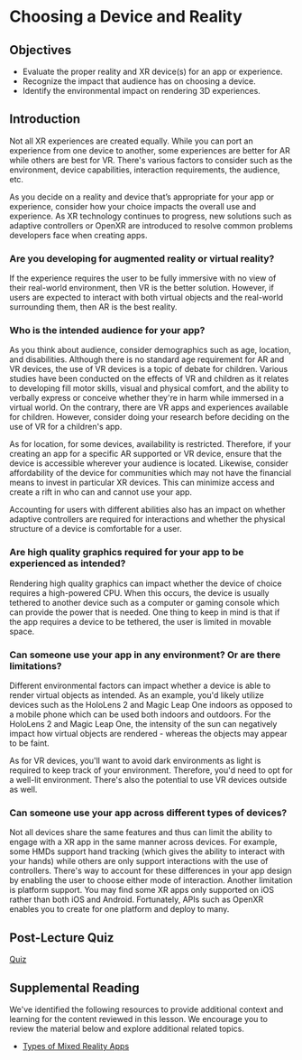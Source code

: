 # Choosing a Device and Reality

## Objectives

- Evaluate the proper reality and XR device(s) for an app or experience.
- Recognize the impact that audience has on choosing a device.
- Identify the environmental impact on rendering 3D experiences.

## Introduction

Not all XR experiences are created equally. While you can port an experience from one device to another, some experiences are better for AR while others are best for VR. There's various factors to consider such as the environment, device capabilities, interaction requirements, the audience, etc.

As you decide on a reality and device that’s appropriate for your app or experience, consider how your choice impacts the overall use and experience. As XR technology continues to progress, new solutions such as adaptive controllers or OpenXR are introduced to resolve common problems developers face when creating apps.

### Are you developing for augmented reality or virtual reality?

If the experience requires the user to be fully immersive with no view of their real-world environment, then VR is the better solution. However, if users are expected to interact with both virtual objects and the real-world surrounding them, then AR is the best reality.

### Who is the intended audience for your app?

As you think about audience, consider demographics such as age, location, and disabilities. Although there is no standard age requirement for AR and VR devices, the use of VR devices is a topic of debate for children. Various studies have been conducted on the effects of VR and children as it relates to developing fill motor skills, visual and physical comfort, and the ability to verbally express or conceive whether they're in harm while immersed in a virtual world. On the contrary, there are VR apps and experiences available for children. However, consider doing your research before deciding on the use of VR for a children's app.

As for location, for some devices, availability is restricted. Therefore, if your creating an app for a specific AR supported or VR device, ensure that the device is accessible wherever your audience is located. Likewise, consider affordability of the device for communities which may not have the financial means to invest in particular XR devices. This can minimize access and create a rift in who can and cannot use your app.

Accounting for users with different abilities also has an impact on whether adaptive controllers are required for interactions and whether the physical structure of a device is comfortable for a user.

### Are high quality graphics required for your app to be experienced as intended?

Rendering high quality graphics can impact whether the device of choice requires a high-powered CPU. When this occurs, the device is usually tethered to another device such as a computer or gaming console which can provide the power that is needed. One thing to keep in mind is that if the app requires a device to be tethered, the user is limited in movable space.

### Can someone use your app in any environment? Or are there limitations?

Different environmental factors can impact whether a device is able to render virtual objects as intended. As an example, you'd likely utilize devices such as the HoloLens 2 and Magic Leap One indoors as opposed to a mobile phone which can be used both indoors and outdoors. For the HoloLens 2 and Magic Leap One, the intensity of the sun can negatively impact how virtual objects are rendered - whereas the objects may appear to be faint.

As for VR devices, you'll want to avoid dark environments as light is required to keep track of your environment. Therefore, you'd need to opt for a well-lit environment. There's also the potential to use VR devices outside as well.

### Can someone use your app across different types of devices?

Not all devices share the same features and thus can limit the ability to engage with a XR app in the same manner across devices. For example, some HMDs support hand tracking (which gives the ability to interact with your hands) while others are only support interactions with the use of controllers. There's way to account for these differences in your app design by enabling the user to choose either mode of interaction. Another limitation is platform support. You may find some XR apps only supported on iOS rather than both iOS and Android. Fortunately, APIs such as OpenXR enables you to create for one platform and deploy to many.

## Post-Lecture Quiz

[Quiz](link-to-quiz-app)

## Supplemental Reading

We've identified the following resources to provide additional context and learning for the content reviewed in this lesson. We encourage you to review the material below and explore additional related topics.

- [Types of Mixed Reality Apps](https://docs.microsoft.com/windows/mixed-reality/discover/types-of-mixed-reality-apps)